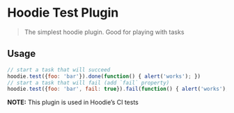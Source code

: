 Hoodie Test Plugin
======================

> The simplest hoodie plugin. Good for playing with tasks

## Usage

```js
// start a task that will succeed
hoodie.test({foo: 'bar'}).done(function() { alert('works'); })
// start a task that will fail (add `fail` property)
hoodie.test({foo: 'bar', fail: true}).fail(function() { alert('works'); })
```

**NOTE:** This plugin is used in Hoodie’s CI tests
